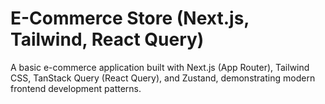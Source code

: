 # E-Commerce Store (Next.js, Tailwind, React Query)

A basic e-commerce application built with Next.js (App Router), Tailwind CSS, TanStack Query (React Query), and Zustand, demonstrating modern frontend development patterns.

